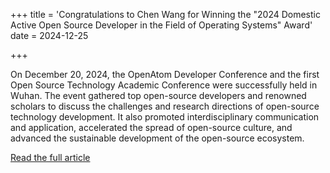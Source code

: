 +++
title = 'Congratulations to Chen Wang for Winning the "2024 Domestic Active Open Source Developer in the Field of Operating Systems" Award'
date = 2024-12-25

+++

On December 20, 2024, the OpenAtom Developer Conference and the first Open Source Technology Academic Conference were successfully held in Wuhan. The event gathered top open-source developers and renowned scholars to discuss the challenges and research directions of open-source technology development. It also promoted interdisciplinary communication and application, accelerated the spread of open-source culture, and advanced the sustainable development of the open-source ecosystem.

[Read the full article](https://mp.weixin.qq.com/s/ScrdzDPmOEz8EOFKjRabzg)